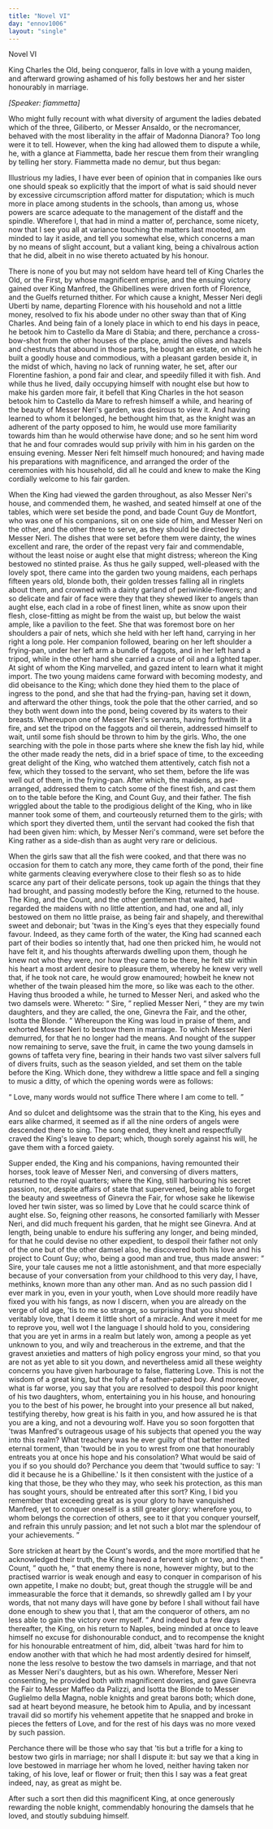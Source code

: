 ```yaml
---
title: "Novel VI"
day: "ennov1006"
layout: "single"
---
```

<html>
 <head>
 </head>
 <body>
  <div id="nov1006" type="novella" who="fiammetta">
   <head>
    Novel VI
   </head>
   <argument>
    <p>
     <milestone id="p00060001"/>
     <!--(i)-->
     King Charles the Old, being conqueror, falls in love with
 a young maiden, and afterward growing ashamed of
 his folly bestows her and her sister honourably in
 marriage.
     <!--(/i)-->
    </p>
   </argument>
   <p>
    <i>
     [Speaker: fiammetta]
    </i>
   </p>
   <div3 type="commentary" who="author">
    <p>
     <milestone id="p00060002"/>
     <!--(sc)-->
     Who
     <!--(/sc)-->
     might fully recount with what diversity of argument the
 ladies debated which of the three, Giliberto, or Messer Ansaldo, or
 the necromancer, behaved with the most liberality in the affair of
 Madonna Dianora? Too long were it to tell. However, when the
 king had allowed them to dispute a while, he, with a glance at
 Fiammetta, bade her rescue them from their wrangling by telling her
 story. Fiammetta made no demur, but thus began:
    </p>
   </div3>
   <div3 type="commentary" who="fiammetta">
    <p>
     <milestone id="p00060003"/>
     Illustrious my
 ladies, I have ever been of opinion that in companies like ours one
 should speak so explicitly that the import of what is said should
 never by excessive circumscription afford matter for disputation;
 which is much more in place among students in the schools, than
 among us, whose powers are scarce adequate to the management of
 the distaff and the spindle.
     <milestone id="p00060004"/>
     Wherefore I, that had in mind a matter
 of, perchance, some nicety, now that I see you all at variance
 touching the matters last mooted, am minded to lay it aside, and
 tell you somewhat else, which concerns a man by no means of slight
 account, but a valiant king, being a chivalrous action that he did,
 albeit in no wise thereto actuated by his honour.
    </p>
   </div3>
   <p>
    <milestone id="p00060005"/>
    There is none of you but may not seldom have heard tell of King
 Charles the Old, or the First, by whose magnificent emprise, and the
 ensuing victory gained over King Manfred, the Ghibellines were driven
 forth of Florence, and the Guelfs returned thither. For which cause a
 knight, Messer Neri degli Uberti by name, departing Florence with
    <pb n="341"/>
    his household and not a little money, resolved to fix his abode under
 no
 other sway than that of King Charles.
    <milestone id="p00060006"/>
    And being fain of a lonely
 place in which to end his days in peace, he betook him to Castello
 da Mare di Stabia; and there, perchance a cross-bow-shot from the
 other houses of the place, amid the olives and hazels and chestnuts
 that abound in those parts, he bought an estate, on which he built a
 goodly house and commodious, with a pleasant garden beside it, in the
 midst of which, having no lack of running water, he set, after our
 Florentine fashion, a pond fair and clear, and speedily filled it with
 fish.
    <milestone id="p00060007"/>
    And while thus he lived, daily occupying himself with nought
 else but how to make his garden more fair, it befell that King
 Charles in the hot season betook him to Castello da Mare to refresh
 himself a while, and hearing of the beauty of Messer Neri's garden,
 was desirous to view it. And having learned to whom it belonged,
 he bethought him that, as the knight was an adherent of the party
 opposed to him, he would use more familiarity towards him than he
 would otherwise have done; and so he sent him word that he and
 four comrades would sup privily with him in his garden on the
 ensuing evening.
    <milestone id="p00060008"/>
    Messer Neri felt himself much honoured; and
 having made his preparations with magnificence, and arranged the
 order of the ceremonies with his household, did all he could and
 knew to make the King cordially welcome to his fair garden.
   </p>
   <p>
    <milestone id="p00060009"/>
    When the King had viewed the garden throughout, as also Messer
 Neri's house, and commended them, he washed, and seated himself at
 one of the tables, which were set beside the pond, and bade Count
 Guy de Montfort, who was one of his companions, sit on one side
 of him, and Messer Neri on the other, and the other three to
 serve, as they should be directed by Messer Neri.
    <milestone id="p00060010"/>
    The dishes that
 were set before them were dainty, the wines excellent and rare, the
 order of the repast very fair and commendable, without the least
 noise or aught else that might distress; whereon the King bestowed
 no stinted praise.
    <milestone id="p00060011"/>
    As thus he gaily supped, well-pleased with the
 lovely spot, there came into the garden two young maidens, each
 perhaps fifteen years old, blonde both, their golden tresses falling all
 in ringlets about them, and crowned with a dainty garland of
 periwinkle-flowers; and so delicate and fair of face were they that
 they shewed liker to angels than aught else, each clad in a robe of
 finest linen, white as snow upon their flesh, close-fitting as might be
    <pb n="342"/>
    from the waist up, but below the waist ample, like a pavilion to the
 feet.
    <milestone id="p00060012"/>
    She that was foremost bore on her shoulders a pair of nets,
 which she held with her left hand, carrying in her right a long pole.
 Her companion followed, bearing on her left shoulder a frying-pan,
 under her left arm a bundle of faggots, and in her left hand a tripod,
 while in the other hand she carried a cruse of oil and a lighted taper.
 At sight of whom the King marvelled, and gazed intent to learn
 what it might import.
    <milestone id="p00060013"/>
    The two young maidens came forward with
 becoming modesty, and did obeisance to the King; which done they
 hied them to the place of ingress to the pond, and she that had the
 frying-pan, having set it down, and afterward the other things, took
 the pole that the other carried, and so they both went down into the
 pond, being covered by its waters to their breasts.
    <milestone id="p00060014"/>
    Whereupon one
 of Messer Neri's servants, having forthwith lit a fire, and set the tripod
 on the faggots and oil therein, addressed himself to wait, until some
 fish should be thrown to him by the girls.
    <milestone id="p00060015"/>
    Who, the one searching
 with the pole in those parts where she knew the fish lay hid, while
 the other made ready the nets, did in a brief space of time, to the
 exceeding great delight of the King, who watched them attentively,
 catch fish not a few, which they tossed to the servant, who set them,
 before the life was well out of them, in the frying-pan. After
 which, the maidens, as pre-arranged, addressed them to catch some
 of the finest fish, and cast them on to the table before the King, and
 Count Guy, and their father.
    <milestone id="p00060016"/>
    The fish wriggled about the table to
 the prodigious delight of the King, who in like manner took some
 of them, and courteously returned them to the girls; with which
 sport they diverted them, until the servant had cooked the fish that
 had been given him: which, by Messer Neri's command, were set
 before the King rather as a side-dish than as aught very rare or
 delicious.
   </p>
   <p>
    <milestone id="p00060017"/>
    When the girls saw that all the fish were cooked, and that there
 was no occasion for them to catch any more, they came forth of the
 pond, their fine white garments cleaving everywhere close to their
 flesh so as to hide scarce any part of their delicate persons, took up
 again the things that they had brought, and passing modestly before
 the King, returned to the house.
    <milestone id="p00060018"/>
    The King, and the Count, and
 the other gentlemen that waited, had regarded the maidens with no
 little attention, and had, one and all, inly bestowed on them no little
    <pb n="343"/>
    praise, as being fair and shapely, and therewithal sweet and debonair;
 but 'twas in the King's eyes that they especially found favour.
 Indeed, as they came forth of the water, the King had scanned each
 part of their bodies so intently that, had one then pricked him, he
 would not have felt it,
    <milestone id="p00060019"/>
    and his thoughts afterwards dwelling upon
 them, though he knew not who they were, nor how they came to
 be there, he felt stir within his heart a most ardent desire to pleasure
 them, whereby he knew very well that, if he took not care, he
 would grow enamoured; howbeit he knew not whether of the
 twain pleased him the more, so like was each to the other.
    <milestone id="p00060020"/>
    Having
 thus brooded a while, he turned to Messer Neri, and asked who the
 two damsels were. Whereto:
    <q direct="unspecified">
     Sire,
    </q>
    replied Messer Neri,
    <q direct="unspecified">
     they
 are my twin daughters, and they are called, the one, Ginevra the Fair,
 and the other, Isotta the Blonde.
    </q>
    Whereupon the King was loud
 in praise of them, and exhorted Messer Neri to bestow them in
 marriage. To which Messer Neri demurred, for that he no longer
 had the means.
    <milestone id="p00060021"/>
    And nought of the supper now remaining to serve,
 save the fruit, in came the two young damsels in gowns of taffeta
 very fine, bearing in their hands two vast silver salvers full of divers
 fruits, such as the season yielded, and set them on the table before
 the King.
    <milestone id="p00060022"/>
    Which done, they withdrew a little space and fell a
 singing to music a ditty, of which the opening words were as
 follows:
   </p>
   <p>
    <q direct="unspecified" type="song">
     <l>
      Love, many words would not suffice
     </l>
     <l>
      There where I am come to tell.
     </l>
    </q>
   </p>
   <p>
    And so dulcet and delightsome was the strain that to the King,
 his eyes and ears alike charmed, it seemed as if all the nine orders
 of angels were descended there to sing. The song ended, they
 knelt and respectfully craved the King's leave to depart; which,
 though sorely against his will, he gave them with a forced gaiety.
   </p>
   <p>
    <milestone id="p00060023"/>
    Supper ended, the King and his companions, having remounted
 their horses, took leave of Messer Neri, and conversing of divers
 matters, returned to the royal quarters;
    <milestone id="p00060024"/>
    where the King, still harbouring
 his secret passion, nor, despite affairs of state that supervened,
 being able to forget the beauty and sweetness of Ginevra the Fair,
 for whose sake he likewise loved her twin sister, was so limed by
 Love that he could scarce think of aught else. So, feigning other
    <pb n="344"/>
    reasons, he consorted familiarly with Messer Neri, and did much
 frequent his garden, that he might see Ginevra.
    <milestone id="p00060025"/>
    And at length,
 being unable to endure his suffering any longer, and being minded,
 for that he could devise no other expedient, to despoil their father not
 only of the one but of the other damsel also, he discovered both his
 love and his project to Count Guy;
    <milestone id="p00060026"/>
    who, being a good man and true,
 thus made answer:
    <q direct="unspecified">
     Sire, your tale causes me not a little astonishment,
 and that more especially because of your conversation from
 your childhood to this very day, I have, methinks, known more than
 any other man.
     <milestone id="p00060027"/>
     And as no such passion did I ever mark in you,
 even in your youth, when Love should more readily have fixed you
 with his fangs, as now I discern, when you are already on the
 verge of old age, 'tis to me so strange, so surprising that you
 should veritably love, that I deem it little short of a miracle.
     <milestone id="p00060028"/>
     And
 were it meet for me to reprove you, well wot I the language I should
 hold to you, considering that you are yet in arms in a realm but
 lately won, among a people as yet unknown to you, and wily and
 treacherous in the extreme, and that the gravest anxieties and
 matters of high policy engross your mind, so that you are not
 as yet able to sit you down, and nevertheless amid all these weighty
 concerns you have given harbourage to false, flattering Love.
     <milestone id="p00060029"/>
     This
 is not the wisdom of a great king, but the folly of a feather-pated
 boy. And moreover, what is far worse, you say that you are
 resolved to despoil this poor knight of his two daughters, whom,
 entertaining you in his house, and honouring you to the best of his
 power, he brought into your presence all but naked, testifying
 thereby, how great is his faith in you, and how assured he is that
 you are a king, and not a devouring wolf.
     <milestone id="p00060030"/>
     Have you so soon forgotten
 that 'twas Manfred's outrageous usage of his subjects that
 opened you the way into this realm? What treachery was he ever
 guilty of that better merited eternal torment, than 'twould be in you
 to wrest from one that honourably entreats you at once his hope and
 his consolation? What would be said of you if so you should do?
     <milestone id="p00060031"/>
     Perchance you deem that 'twould suffice to say: 'I did it because
 he is a Ghibelline.' Is it then consistent with the justice of a king
 that those, be they who they may, who seek his protection, as this
 man has sought yours, should be entreated after this sort?
     <milestone id="p00060032"/>
     King, I
 bid you remember that exceeding great as is your glory to have
     <pb n="345"/>
     vanquished Manfred, yet to conquer oneself is a still greater glory:
 wherefore you, to whom belongs the correction of others, see to it
 that you conquer yourself, and refrain this unruly passion; and let
 not such a blot mar the splendour of your achievements.
    </q>
   </p>
   <p>
    <milestone id="p00060033"/>
    Sore stricken at heart by the Count's words, and the more
 mortified that he acknowledged their truth, the King heaved a
 fervent sigh or two, and then:
    <q direct="unspecified">
     Count,
    </q>
    quoth he,
    <q direct="unspecified">
     that enemy
 there is none, however mighty, but to the practised warrior is weak
 enough and easy to conquer in comparison of his own appetite, I
 make no doubt; but, great though the struggle will be and immeasurable
 the force that it demands, so shrewdly galled am I by
 your words, that not many days will have gone by before I shall
 without fail have done enough to shew you that I, that am the
 conqueror of others, am no less able to gain the victory over myself.
    </q>
    <milestone id="p00060034"/>
    And indeed but a few days thereafter, the King, on his return to
 Naples, being minded at once to leave himself no excuse for dishonourable
 conduct, and to recompense the knight for his honourable
 entreatment of him, did, albeit 'twas hard for him to endow
 another with that which he had most ardently desired for himself,
 none the less resolve to bestow the two damsels in marriage, and that
 not as Messer Neri's daughters, but as his own.
    <milestone id="p00060035"/>
    Wherefore, Messer
 Neri consenting, he provided both with magnificent dowries, and
 gave Ginevra the Fair to Messer Maffeo da Palizzi, and Isotta the
 Blonde to Messer Guglielmo della Magna, noble knights and great
 barons both; which done, sad at heart beyond measure, he betook
 him to Apulia, and by incessant travail did so mortify his vehement
 appetite that he snapped and broke in pieces the fetters of Love, and
 for the rest of his days was no more vexed by such passion.
   </p>
   <p>
    <milestone id="p00060036"/>
    Perchance there will be those who say that 'tis but a trifle for
 a king to bestow two girls in marriage; nor shall I dispute it: but
 say we that a king in love bestowed in marriage her whom he loved,
 neither having taken nor taking, of his love, leaf or flower or fruit;
 then this I say was a feat great indeed, nay, as great as might be.
   </p>
   <p>
    After such a sort then did this magnificent King, at once
 generously rewarding the noble knight, commendably honouring
 the damsels that he loved, and stoutly subduing himself.
   </p>
  </div>
 </body>
</html>